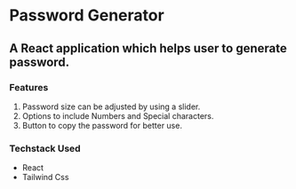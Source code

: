 # Password Generator

## A React application which helps user to generate password.

### Features

1. Password size can be adjusted by using a slider.
2. Options to include Numbers and Special characters.
3. Button to copy the password for better use.

### Techstack Used

- React
- Tailwind Css
